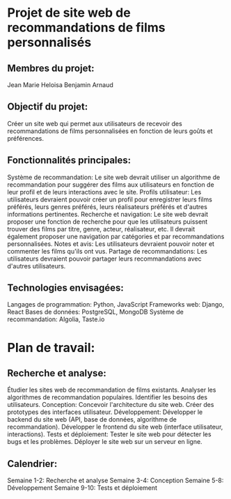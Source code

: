 # Projet de site web de recommandations de films personnalisés

## Membres du projet:

Jean Marie
Heloisa
Benjamin
Arnaud

## Objectif du projet:

Créer un site web qui permet aux utilisateurs de recevoir des recommandations de films personnalisées en fonction de leurs goûts et préférences.

## Fonctionnalités principales:

Système de recommandation: Le site web devrait utiliser un algorithme de recommandation pour suggérer des films aux utilisateurs en fonction de leur profil et de leurs interactions avec le site.
Profils utilisateur: Les utilisateurs devraient pouvoir créer un profil pour enregistrer leurs films préférés, leurs genres préférés, leurs réalisateurs préférés et d'autres informations pertinentes.
Recherche et navigation: Le site web devrait proposer une fonction de recherche pour que les utilisateurs puissent trouver des films par titre, genre, acteur, réalisateur, etc. Il devrait également proposer une navigation par catégories et par recommandations personnalisées.
Notes et avis: Les utilisateurs devraient pouvoir noter et commenter les films qu'ils ont vus.
Partage de recommandations: Les utilisateurs devraient pouvoir partager leurs recommandations avec d'autres utilisateurs.

## Technologies envisagées:

Langages de programmation: Python, JavaScript
Frameworks web: Django, React
Bases de données: PostgreSQL, MongoDB
Système de recommandation: Algolia, Taste.io

# Plan de travail:

## Recherche et analyse:

Étudier les sites web de recommandation de films existants.
Analyser les algorithmes de recommandation populaires.
Identifier les besoins des utilisateurs.
Conception:
Concevoir l'architecture du site web.
Créer des prototypes des interfaces utilisateur.
Développement:
Développer le backend du site web (API, base de données, algorithme de recommandation).
Développer le frontend du site web (interface utilisateur, interactions).
Tests et déploiement:
Tester le site web pour détecter les bugs et les problèmes.
Déployer le site web sur un serveur en ligne.

## Calendrier:

Semaine 1-2: Recherche et analyse
Semaine 3-4: Conception
Semaine 5-8: Développement
Semaine 9-10: Tests et déploiement

